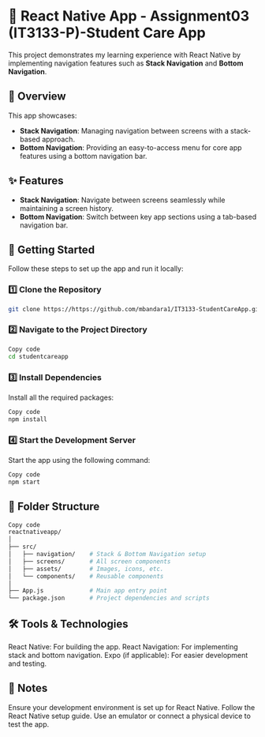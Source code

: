 # 📱 **React Native App - Assignment03 (IT3133-P)-Student Care App**  

This project demonstrates my learning experience with React Native by implementing navigation features such as **Stack Navigation** and **Bottom Navigation**.  
## **📖 Overview**  
This app showcases:  
- **Stack Navigation**: Managing navigation between screens with a stack-based approach.  
- **Bottom Navigation**: Providing an easy-to-access menu for core app features using a bottom navigation bar.  
## **✨ Features**  
- **Stack Navigation**: Navigate between screens seamlessly while maintaining a screen history.  
- **Bottom Navigation**: Switch between key app sections using a tab-based navigation bar.  
## **🚀 Getting Started**  
Follow these steps to set up the app and run it locally:  
### **1️⃣ Clone the Repository**  
```bash  
git clone https://https://github.com/mbandara1/IT3133-StudentCareApp.git
```
### **2️⃣ Navigate to the Project Directory**
```bash
Copy code
cd studentcareapp
```
### **3️⃣ Install Dependencies**
Install all the required packages:

```bash
Copy code
npm install
```  
### **4️⃣ Start the Development Server**
Start the app using the following command:

```bash
Copy code
npm start
```
## **📂 Folder Structure**
```bash
Copy code
reactnativeapp/  
│  
├── src/  
│   ├── navigation/    # Stack & Bottom Navigation setup  
│   ├── screens/       # All screen components  
│   ├── assets/        # Images, icons, etc.  
│   └── components/    # Reusable components  
│  
├── App.js             # Main app entry point  
└── package.json       # Project dependencies and scripts
```
## **🛠 Tools & Technologies**
React Native: For building the app.
React Navigation: For implementing stack and bottom navigation.
Expo (if applicable): For easier development and testing.
## **📌 Notes**
Ensure your development environment is set up for React Native. Follow the React Native setup guide.
Use an emulator or connect a physical device to test the app.
